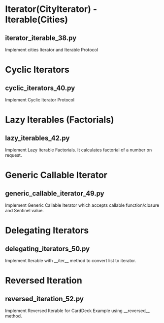 # Iterator(CityIterator) - Iterable(Cities)
## iterator_iterable_38.py
Implement cities Iterator and Iterable Protocol

# Cyclic Iterators
## cyclic_iterators_40.py
Implement Cyclic Iterator Protocol  

# Lazy Iterables (Factorials)
## lazy_iterables_42.py
Implement Lazy Iterable Factorials. It calculates factorial of a number on request. 

# Generic Callable Iterator
## generic_callable_iterator_49.py
Implement Generic Callable Iterator which accepts callable function/closure and Sentinel value.  

# Delegating Iterators
## delegating_iterators_50.py
Implement Iterable with \_\_iter\_\_ method to convert list to iterator.

# Reversed Iteration
## reversed_iteration_52.py
Implement Reversed Iterable for CardDeck Example using \_\_reversed\_\_ method.
